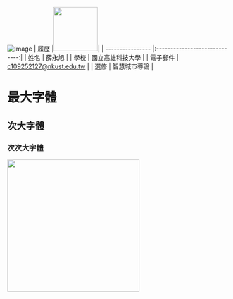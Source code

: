 ![image](https://github.com/C109252127/-0301/assets/161834656/b334e5fa-ada3-44d7-ab3a-21671bbf79ed) |      履歷        |<img src="https://scontent.ftpe7-4.fna.fbcdn.net/v/t1.6435-9/121672854_1721742874648772_6927822831655864488_n.jpg?_nc_cat=107&ccb=1-7&_nc_sid=5f2048&_nc_ohc=vtOuypLBv6sAb6nuYHt&_nc_ht=scontent.ftpe7-4.fna&oh=00_AfC9h_-fQLdkIgswoD8XDaRvC-Pj2t5jIIbSP0gFEO-k0g&oe=663B0DF5" width=100 height=100/>|
 | ---------------- |:-----------------------------:|
 | 姓名             | 薛永旭                  |
 | 學校             | 國立高雄科技大學                  |
 | 電子郵件         | c109252127@nkust.edu.tw          |
 | 選修             | 智慧城市導論                  |
# 最大字體
## 次大字體
### 次次大字體
<img src="https://s05.calm9.com/qrcode/2024-04/XUI5F5H57Y.png" width=300 height=300 />
